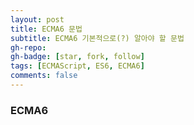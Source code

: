 ```yaml
---
layout: post
title: ECMA6 문법
subtitle: ECMA6 기본적으로(?) 알아야 할 문법
gh-repo: 
gh-badge: [star, fork, follow]
tags: [ECMAScript, ES6, ECMA6]
comments: false
---
```



### ECMA6

